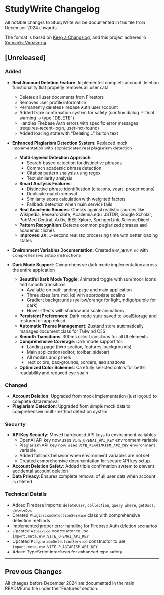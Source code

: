 # StudyWrite Changelog

All notable changes to StudyWrite will be documented in this file from December 2024 onwards.

The format is based on [Keep a Changelog](https://keepachangelog.com/en/1.0.0/),
and this project adheres to [Semantic Versioning](https://semver.org/spec/v2.0.0.html).

## [Unreleased]

### Added
- **Real Account Deletion Feature**: Implemented complete account deletion functionality that properly removes all user data
  - Deletes all user documents from Firestore
  - Removes user profile information
  - Permanently deletes Firebase Auth user account
  - Added triple confirmation system for safety (confirm dialog → final warning → type "DELETE")
  - Handles Firebase Auth errors with specific error messages (requires-recent-login, user-not-found)
  - Added loading state with "Deleting..." button text

- **Enhanced Plagiarism Detection System**: Replaced mock implementation with sophisticated real plagiarism detection
  - **Multi-layered Detection Approach**:
    - Search-based detection for distinctive phrases
    - Common academic phrase detection
    - Citation pattern analysis using regex
    - Text similarity analysis
  - **Smart Analysis Features**:
    - Distinctive phrase identification (citations, years, proper nouns)
    - Duplicate match removal
    - Similarity score calculation with weighted factors
    - Fallback detection when main service fails
  - **Real Academic Sources**: Checks against realistic sources like Wikipedia, ResearchGate, Academia.edu, JSTOR, Google Scholar, PubMed Central, ArXiv, IEEE Xplore, SpringerLink, ScienceDirect
  - **Pattern Recognition**: Detects common plagiarized phrases and academic clichés
  - **Improved UX**: 3-second realistic processing time with better loading states

- **Environment Variables Documentation**: Created `ENV_SETUP.md` with comprehensive setup instructions

- **Dark Mode Support**: Comprehensive dark mode implementation across the entire application
  - **Beautiful Dark Mode Toggle**: Animated toggle with sun/moon icons and smooth transitions
    - Available on both landing page and main application
    - Three sizes (sm, md, lg) with appropriate scaling
    - Gradient backgrounds (yellow/orange for light, indigo/purple for dark)
    - Hover effects with shadow and scale animations
  - **Persistent Preferences**: Dark mode state saved to localStorage and restored on app reload
  - **Automatic Theme Management**: Zustand store automatically manages document class for Tailwind CSS
  - **Smooth Transitions**: 300ms color transitions for all UI elements
  - **Comprehensive Coverage**: Dark mode support for:
    - Landing page (hero section, features, backgrounds)
    - Main application (editor, toolbar, sidebar)
    - All modals and panels
    - Text colors, backgrounds, borders, and shadows
  - **Optimized Color Schemes**: Carefully selected colors for better readability and reduced eye strain

### Changed
- **Account Deletion**: Upgraded from mock implementation (just logout) to complete data removal
- **Plagiarism Detection**: Upgraded from simple mock data to comprehensive multi-method detection system

### Security
- **API Key Security**: Moved hardcoded API keys to environment variables
  - OpenAI API key now uses `VITE_OPENAI_API_KEY` environment variable
  - Plagiarism API key now uses `VITE_PLAGIARISM_API_KEY` environment variable
  - Added fallback behavior when environment variables are not set
  - Created comprehensive documentation for secure API key setup
- **Account Deletion Safety**: Added triple confirmation system to prevent accidental account deletion
- **Data Privacy**: Ensures complete removal of all user data when account is deleted

### Technical Details
- Added Firebase imports: `deleteUser`, `collection`, `query`, `where`, `getDocs`, `deleteDoc`
- Created `PlagiarismDetectionService` class with comprehensive detection methods
- Implemented proper error handling for Firebase Auth deletion scenarios
- Updated `AIService` constructor to use `import.meta.env.VITE_OPENAI_API_KEY`
- Updated `PlagiarismDetectionService` constructor to use `import.meta.env.VITE_PLAGIARISM_API_KEY`
- Added TypeScript interfaces for enhanced type safety

---

## Previous Changes
All changes before December 2024 are documented in the main README.md file under the "Features" section. 